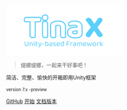 <img src="_media/logo.png" width = "315" height = "140.25" alt="logo" align=center />


> 缇娜缇娜，一起来干好事吧！

简洁、完整、愉快的开箱即用Unity框架

<small>version 7.x -preview</small>

[GitHub](https://github.com/yomunsam/tinax/)
[开始](#TinaX)
[文档版本](#文档版本)